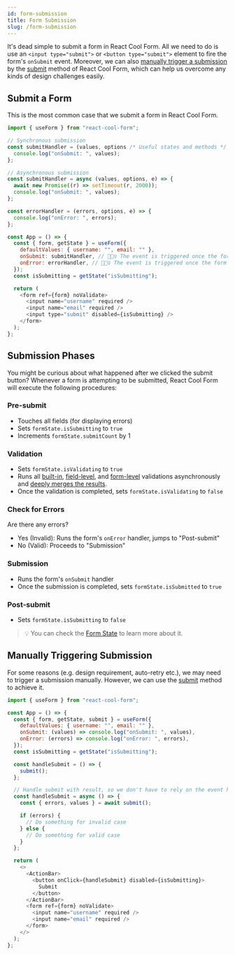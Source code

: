 ```yaml
---
id: form-submission
title: Form Submission
slug: /form-submission
---
```


It's dead simple to submit a form in React Cool Form. All we need to do is use an `<input type="submit">` or `<button type="submit">` element to fire the form's `onSubmit` event. Moreover, we can also [manually trigger a submission](#manually-triggering-submission) by the [submit](./use-form#submit) method of React Cool Form, which can help us overcome any kinds of design challenges easily.

## Submit a Form

This is the most common case that we submit a form in React Cool Form.

```js
import { useForm } from "react-cool-form";

// Synchronous submission
const submitHandler = (values, options /* Useful states and methods */, e) => {
  console.log("onSubmit: ", values);
};

// Asynchronous submission
const submitHandler = async (values, options, e) => {
  await new Promise((r) => setTimeout(r, 2000));
  console.log("onSubmit: ", values);
};

const errorHandler = (errors, options, e) => {
  console.log("onError: ", errors);
};

const App = () => {
  const { form, getState } = useForm({
    defaultValues: { username: "", email: "" },
    onSubmit: submitHandler, // 🙆🏻‍♀️ The event is triggered once the form is valid
    onError: errorHandler, // 🙅🏻‍♀️ The event is triggered once the form is invalid (optional)
  });
  const isSubmitting = getState("isSubmitting");

  return (
    <form ref={form} noValidate>
      <input name="username" required />
      <input name="email" required />
      <input type="submit" disabled={isSubmitting} />
    </form>
  );
};
```

## Submission Phases

You might be curious about what happened after we clicked the submit button? Whenever a form is attempting to be submitted, React Cool Form will execute the following procedures:

### Pre-submit

- Touches all fields (for displaying errors)
- Sets `formState.isSubmitting` to `true`
- Increments `formState.submitCount` by 1

### Validation

- Sets `formState.isValidating` to `true`
- Runs all [built-in](./validation-guide#built-in-validation), [field-level](./validation-guide#field-level-validation), and [form-level](./validation-guide#form-level-validation) validations asynchronously and [deeply merges the results](./validation-guide#how-to-run).
- Once the validation is completed, sets `formState.isValidating` to `false`

### Check for Errors

Are there any errors?

- Yes (Invalid): Runs the form's `onError` handler, jumps to "Post-submit"
- No (Valid): Proceeds to "Submission"

### Submission

- Runs the form's `onSubmit` handler
- Once the submission is completed, sets `formState.isSubmitted` to `true`

### Post-submit

- Sets `formState.isSubmitting` to `false`

> 💡 You can check the [Form State](./form-state) to learn more about it.

## Manually Triggering Submission

For some reasons (e.g. design requirement, auto-retry etc.), we may need to trigger a submission manually. However, we can use the [submit](./use-form#submit) method to achieve it.

```js {22}
import { useForm } from "react-cool-form";

const App = () => {
  const { form, getState, submit } = useForm({
    defaultValues: { username: "", email: "" },
    onSubmit: (values) => console.log("onSubmit: ", values),
    onError: (errors) => console.log("onError: ", errors),
  });
  const isSubmitting = getState("isSubmitting");

  const handleSubmit = () => {
    submit();
  };

  // Handle submit with result, so we don't have to rely on the event handlers
  const handleSubmit = async () => {
    const { errors, values } = await submit();

    if (errors) {
      // Do something for invalid case
    } else {
      // Do something for valid case
    }
  };

  return (
    <>
      <ActionBar>
        <button onClick={handleSubmit} disabled={isSubmitting}>
          Submit
        </button>
      </ActionBar>
      <form ref={form} noValidate>
        <input name="username" required />
        <input name="email" required />
      </form>
    </>
  );
};
```
